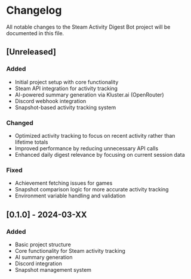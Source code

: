 # Changelog

All notable changes to the Steam Activity Digest Bot project will be documented in this file.

## [Unreleased]

### Added
- Initial project setup with core functionality
- Steam API integration for activity tracking
- AI-powered summary generation via Kluster.ai (OpenRouter)
- Discord webhook integration
- Snapshot-based activity tracking system

### Changed
- Optimized activity tracking to focus on recent activity rather than lifetime totals
- Improved performance by reducing unnecessary API calls
- Enhanced daily digest relevance by focusing on current session data

### Fixed
- Achievement fetching issues for games
- Snapshot comparison logic for more accurate activity tracking
- Environment variable handling and validation

## [0.1.0] - 2024-03-XX

### Added
- Basic project structure
- Core functionality for Steam activity tracking
- AI summary generation
- Discord integration
- Snapshot management system 